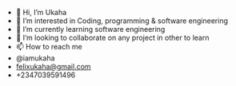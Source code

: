 - 👋 Hi, I’m Ukaha
- 👀 I’m interested in Coding, programming & software engineering
- 🌱 I’m currently learning software engineering
- 💞️ I’m looking to collaborate on any project in other to learn
- 📫 How to reach me 
- @iamukaha
- felixukaha@gmail.com
- +2347039591496

<!---
iamukaha/iamukaha is a ✨ special ✨ repository because its `README.md` (this file) appears on your GitHub profile.
You can click the Preview link to take a look at your changes.
--->
